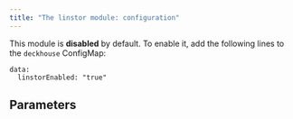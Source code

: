 ```yaml
---
title: "The linstor module: configuration"
---
```


This module is **disabled** by default. To enable it, add the following lines to the `deckhouse` ConfigMap:
```
data:
  linstorEnabled: "true"
```

## Parameters

<!-- SCHEMA -->
